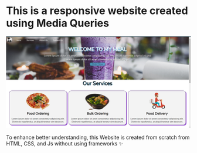 # This is a responsive website created using Media Queries
![](https://github.com/GTron-1729/Full-Stack-Projects/blob/main/Food%20Ordering%20Site/Images/food.png)

To enhance better understanding, this Website is created from scratch from HTML, CSS, and Js without using frameworks ✨ 
